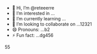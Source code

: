 - 👋 Hi, I’m @reteeerre
- 👀 I’m interested in ...
- 🌱 I’m currently learning ...
- 💞️ I’m looking to collaborate on ...12321
- 😄 Pronouns: ...b2
- ⚡ Fun fact: ...dg456

<!---
reteeerre/reteeerre is a ✨ special ✨ repository because its123 `README.md` (this file) appears on your GitHub profile8876.
You can click the Preview link to take a look at your changes.пd
--->
55
